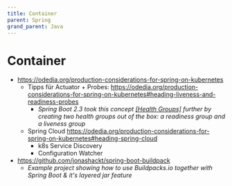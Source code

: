 ```yaml
---
title: Container
parent: Spring
grand_parent: Java
---
```


# Container
- <https://odedia.org/production-considerations-for-spring-on-kubernetes>
  - Tipps für Actuator + Probes: <https://odedia.org/production-considerations-for-spring-on-kubernetes#heading-liveness-and-readiness-probes>
    - *Spring Boot 2.3 took this concept [[Health Groups]](https://docs.spring.io/spring-boot/docs/2.2.x/reference/html/production-ready-features.html#health-groups) further by creating two health groups out of the box: a readiness group and a liveness group*
  - Spring Cloud <https://odedia.org/production-considerations-for-spring-on-kubernetes#heading-spring-cloud>
    - k8s Service Discovery
    - Configuration Watcher
- <https://github.com/jonashackt/spring-boot-buildpack>
  - *Example project showing how to use Buildpacks.io together with Spring Boot & it's layered jar feature* 
